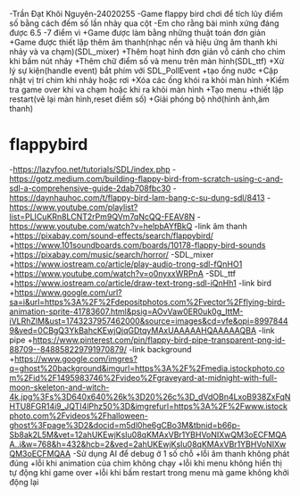 -Trần Đạt Khôi Nguyên-24020255
-Game flappy bird chơi để tích lũy điểm số bằng cách đếm số lần nhảy qua cột 
-Em cho rằng bài mình xứng đáng được 6.5 -7 điểm vì
+Game được làm bằng những thuật toán đơn giản 
+Game được thiết lập thêm âm thanh(nhạc nền và hiệu ứng âm thanh khi nhảy và va chạm)(SDL_mixer)
+Thêm hoạt hình đơn giản vỗ cánh cho chim khi bấm nút nhảy
+Thêm chữ điểm số và menu trên màn hình(SDL_ttf)
+Xử lý sự kiện(handle event) bắt phím với SDL_PollEvent
+tạo ống nước
+Cập nhật vị trí chim khi nhảy hoặc rơi
+Xóa các ống khói ra khỏi màn hình
+Kiểm tra game over khi va chạm hoặc khi ra khỏi màn hình
+Tạo menu
+thiết lập restart(vẽ lại màn hình,reset điểm số)
+Giải phóng bộ nhớ(hình ảnh,âm thanh)

# flappybird
-https://lazyfoo.net/tutorials/SDL/index.php
-https://gotz.medium.com/building-flappy-bird-from-scratch-using-c-and-sdl-a-comprehensive-guide-2dab708fbc30
-https://daynhauhoc.com/t/flappy-bird-lam-bang-c-su-dung-sdl/8413
-https://www.youtube.com/playlist?list=PLICuKRn8LCNT2rPm9QVm7qNcQQ-FEAV8N
-https://www.youtube.com/watch?v=helpbAYfBkQ
-link âm thanh
+https://pixabay.com/sound-effects/search/flappybird/
+https://www.101soundboards.com/boards/10178-flappy-bird-sounds
+https://pixabay.com/music/search/horror/
-SDL_mixer
+https://www.iostream.co/article/play-audio-trong-sdl-fQnHO1
+https://www.youtube.com/watch?v=o0nyxxWRPnA
-SDL_ttf
+https://www.iostream.co/article/draw-text-trong-sdl-iQnHh1
-link bird
+https://www.google.com/url?sa=i&url=https%3A%2F%2Fdepositphotos.com%2Fvector%2Fflying-bird-animation-sprite-41783607.html&psig=AOvVaw0ER0uk0g_IttM-iVLRhZlM&ust=1743237957462000&source=images&cd=vfe&opi=89978449&ved=0CBgQ3YkBahcKEwjQjqGDtqyMAxUAAAAAHQAAAAAQBA
-link pipe
+https://www.pinterest.com/pin/flappy-bird-pipe-transparent-png-id-88709--848858229791970879/
-link background
+https://www.google.com/imgres?q=ghost%20background&imgurl=https%3A%2F%2Fmedia.istockphoto.com%2Fid%2F1495983746%2Fvideo%2Fgraveyard-at-midnight-with-full-moon-skeleton-and-witch-4k.jpg%3Fs%3D640x640%26k%3D20%26c%3D_dVdOBn4LxoB938ZxFqNHTU8FGR14i9_JQTI4lPhz50%3D&imgrefurl=https%3A%2F%2Fwww.istockphoto.com%2Fvideos%2Fhalloween-ghost%3Fpage%3D2&docid=m5dl0he6gCBo3M&tbnid=b66p-Sb8ak2L5M&vet=12ahUKEwjKsIu08qKMAxVBr1YBHVoNIXwQM3oECFMQAA..i&w=768&h=432&hcb=2&ved=2ahUKEwjKsIu08qKMAxVBr1YBHVoNIXwQM3oECFMQAA
-Sử dụng AI để debug ở 1 số chỗ
+lỗi âm thanh không phát đúng 
+lỗi khi animation của chim không chạy
+lỗi khi menu không hiển thị tự động khi game over
+lỗi khi bấm restart trong menu mà game không khởi động lại
